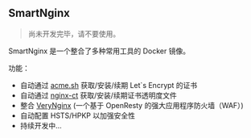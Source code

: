 ## SmartNginx

> 尚未开发完毕，请不要使用。

SmartNginx 是一个整合了多种常用工具的 Docker 镜像。

功能：

* 自动通过 [acme.sh](https://github.com/Neilpang/acme.sh) 获取/安装/续期 Let\`s Encrypt 的证书 
* 自动通过 [nginx-ct](https://github.com/grahamedgecombe/nginx-ct) 获取/安装/续期证书透明度文件
* 整合 [VeryNginx](https://github.com/alexazhou/VeryNginx) (一个基于 OpenResty 的强大应用程序防火墙（WAF）)
* 自动配置 HSTS/HPKP 以加强安全性
* 持续开发中...
